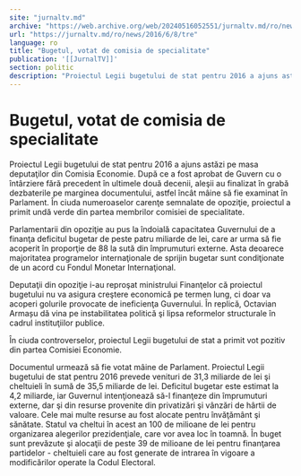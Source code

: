 ```yaml
---
site: "jurnaltv.md"
archive: "https://web.archive.org/web/20240516052551/jurnaltv.md/ro/news/2016/6/8/tre"
url: "https://jurnaltv.md/ro/news/2016/6/8/tre"
language: ro
title: "Bugetul, votat de comisia de specialitate"
publication: '[[JurnalTV]]'
section: politic
description: "Proiectul Legii bugetului de stat pentru 2016 a ajuns astăzi pe masa deputaţilor din Comisia Economie. După ce a fost aprobat de Guvern cu o &icirc;nt&acirc;rziere..."
---
```


# Bugetul, votat de comisia de specialitate

Proiectul Legii bugetului de stat pentru 2016 a ajuns astăzi pe masa deputaţilor din Comisia Economie. După ce a fost aprobat de Guvern cu o întârziere fără precedent în ultimele două decenii, aleşii au finalizat în grabă dezbaterile pe marginea documentului, astfel încât mâine să fie examinat în Parlament. În ciuda numeroaselor carenţe semnalate de opoziţie, proiectul a primit undă verde din partea membrilor comisiei de specialitate.

Parlamentarii din opoziţie au pus la îndoială capacitatea Guvernului de a finanţa deficitul bugetar de peste patru miliarde de lei, care ar urma să fie acoperit în proporţie de 88 la sută din împrumuturi externe. Asta deoarece majoritatea programelor internaţionale de sprijin bugetar sunt condiţionate de un acord cu Fondul Monetar Internaţional.

Deputaţii din opoziţie i-au reproşat ministrului Finanţelor că proiectul bugetului nu va asigura creştere economică pe termen lung, ci doar va acoperi golurile provocate de ineficienţa Guvernului. În replică, Octavian Armașu dă vina pe instabilitatea politică şi lipsa reformelor structurale în cadrul instituţiilor publice.

În ciuda controverselor, proiectul Legii bugetului de stat a primit vot pozitiv din partea Comisiei Economie.

Documentul urmează să fie votat mâine de Parlament. Proiectul Legii bugetului de stat pentru 2016 prevede venituri de 31,3 miliarde de lei şi cheltuieli în sumă de 35,5 miliarde de lei. Deficitul bugetar este estimat la 4,2 miliarde, iar Guvernul intenţionează să-l finanţeze din împrumuturi externe, dar şi din resurse provenite din privatizări şi vânzări de hârtii de valoare. Cele mai multe resurse au fost alocate pentru învăţământ şi sănătate. Statul va cheltui în acest an 100 de milioane de lei pentru organizarea alegerilor prezidenţiale, care vor avea loc în toamnă. În buget sunt prevăzute şi alocaţii de peste 39 de milioane de lei pentru finanţarea partidelor - cheltuieli care au fost generate de intrarea în vigoare a modificărilor operate la Codul Electoral.